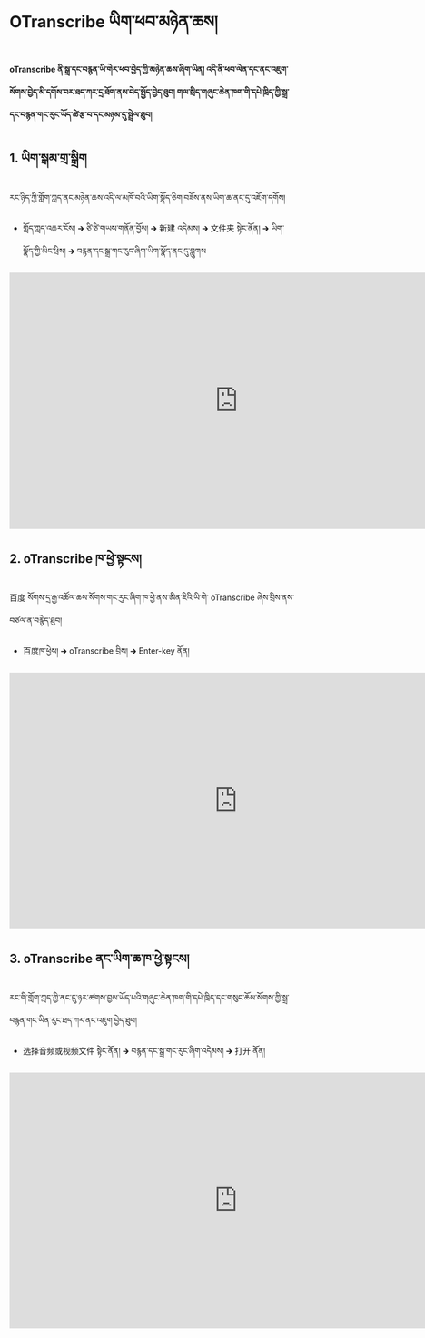 # OTranscribe ཡིག་ཕབ་མཉེན་ཆས།
#### oTranscribe ནི་སྒྲ་དང་བརྙན་ཡི་གེར་ཕབ་བྱེད་ཀྱི་མཉེན་ཆས་ཞིག་ཡིན། འདི་ནི་ཕབ་ལེན་དང་ནང་འཇུག་སོགས་བྱེད་མི་དགོས་བར་ཐད་ཀར་དྲ་ཐོག་ནས་བེད་སྤྱོད་བྱེད་ཐུབ། གལ་སྲིད་གཞུང་ཆེན་ཁག་གི་དཔེ་ཁྲིད་ཀྱི་སྒྲ་དང་བརྙན་གང་རུང་ཡོད་ཚེ་རྩ་བ་དང་མཉམ་དུ་སྦྲེལ་ཐུབ།
## 1. ཡིག་སྒམ་གྲ་སྒྲིག
རང་ཉིད་ཀྱི་གློག་ཀླད་ནང་མཉེན་ཆས་འདི་ལ་མཁོ་བའི་ཡིག་སྣོད་ཅིག་བཟོས་ནས་ཡིག་ཆ་ནང་དུ་འཇོག་དགོས།

 - གློད་ཀླད་འཆར་ངོས། 🡲 ཙི་ཙི་གཡས་གནོན་བྱོས། 🡲 新建 འདེམས། 🡲 文件夹 སྟེང་ནོན།  🡲 ཡིག་སྣོད་ཀྱི་མིང་ཕྲིས། 🡲 བརྙན་དང་སྒྲ་གང་རུང་ཞིག་ཡིག་སྣོད་ནང་དུ་བླུགས

<iframe width="804" height="452" src="https://www.youtube.com/embed/vKfk4arJopg" title="OBS01-01 Folder preparation ཡིག་སྒམ་གྲ་སྒྲིག" frameborder="0" allow="accelerometer; autoplay; clipboard-write; encrypted-media; gyroscope; picture-in-picture" allowfullscreen></iframe>

## 2. oTranscribe ཁ་ཕྱེ་སྟངས།
百度 སོགས་དྲ་རྒྱ་འཚོལ་ཆས་སོགས་གང་ཪུང་ཞིག་ཁ་ཕྱེ་ནས་ཨིན་ཇིའི་ཡི་གེ་ oTranscribe ཞེས་བྲིས་ནས་བཙལ་ན་བརྙེད་ཐུབ།
 - 百度ཁ་ཕྱེས། 🡲 oTranscribe བྲིས། 🡲 Enter-key ནོན།
 
<iframe width="802" height="451" src="https://www.youtube.com/embed/LPXcmEFzUVc" title="OBS01-01-02 oTranscribe ཁ་ཕྱེ་སྟངས།" frameborder="0" allow="accelerometer; autoplay; clipboard-write; encrypted-media; gyroscope; picture-in-picture" allowfullscreen></iframe>

## 3. oTranscribe ནང་ཡིག་ཆ་ཁ་ཕྱེ་སྟངས།
རང་གི་གློག་ཀླད་ཀྱི་ནང་དུ་ཉར་ཚགས་བྱས་ཡོད་པའི་གཞུང་ཆེན་ཁག་གི་དཔེ་ཁྲིད་དང་གསུང་ཆོས་སོགས་ཀྱི་སྒྲ་བརྙན་གང་ཡིན་རུང་ཐད་ཀར་ནང་འཇུག་བྱེད་ཐུབ།
 - 选择音频或视频文件 སྟེང་ནོན། 🡲 བརྙན་དང་སྒྲ་གང་རུང་ཞིག་འདེམས། 🡲 打开 ནོན།
 
 <iframe width="802" height="451" src="https://www.youtube.com/embed/SgG-_nJJiwo" title="OBS01-01-03 oTranscribe ནང་ཡིག་ཆ་ཁ་ཕྱེ་སྟངས།" frameborder="0" allow="accelerometer; autoplay; clipboard-write; encrypted-media; gyroscope; picture-in-picture" allowfullscreen></iframe>

